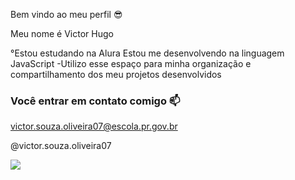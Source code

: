 Bem vindo ao meu perfil 😎

Meu nome é Victor Hugo

°Estou estudando na Alura
Estou me desenvolvendo na linguagem JavaScript
-Utilizo esse espaço para minha organização e compartilhamento dos meu projetos desenvolvidos

### Você entrar em contato comigo 📫

victor.souza.oliveira07@escola.pr.gov.br

@victor.souza.oliveira07

![](https://tenor.com/pt-BR/view/cr7-si-goal-football-ronaldo-gif-15893531)
